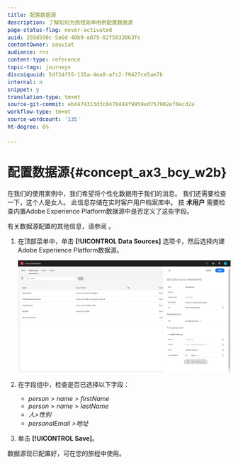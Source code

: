 ```yaml
---
title: 配置数据源
description: 了解如何为旅程简单用例配置数据源
page-status-flag: never-activated
uuid: 269d590c-5a6d-40b9-a879-02f5033863fc
contentOwner: sauviat
audience: rns
content-type: reference
topic-tags: journeys
discoiquuid: 5df34f55-135a-4ea8-afc2-f9427ce5ae7b
internal: n
snippet: y
translation-type: tm+mt
source-git-commit: eb4474313d3c0470448f9959ed757902ef0ecd2a
workflow-type: tm+mt
source-wordcount: '135'
ht-degree: 6%

---
```



# 配置数据源{#concept_ax3_bcy_w2b}

在我们的使用案例中，我们希望将个性化数据用于我们的消息。 我们还需要检查一下，这个人是女人。 此信息存储在实时客户用户档案库中。 技 **术用户** 需要检查内置Adobe Experience Platform数据源中是否定义了这些字段。

有关数据源配置的其他信息，请参阅 [](../datasource/about-data-sources.md)。

1. 在顶部菜单中，单击 **[!UICONTROL Data Sources]** 选项卡，然后选择内建Adobe Experience Platform数据源。

   ![](../assets/journey23.png)

1. 在字段组中，检查是否已选择以下字段：

   * _person > name > firstName_
   * _person > name > lastName_
   * _人>性别_
   * _personalEmail >地址_

1. 单击 **[!UICONTROL Save]**。

数据源现已配置好，可在您的旅程中使用。
